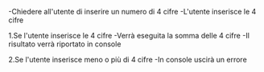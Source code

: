 -Chiedere all'utente di inserire un numero di 4 cifre
-L'utente inserisce le 4 cifre

1.Se l'utente inserisce le 4 cifre
-Verrà eseguita la somma delle 4 cifre
-Il risultato verrà riportato in console

2.Se l'utente inserisce meno o più di 4 cifre 
-In console uscirà un errore